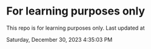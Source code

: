# For learning purposes only
This repo is for learning purposes only.
Last updated at

Saturday, December 30, 2023 4:35:03 PM

